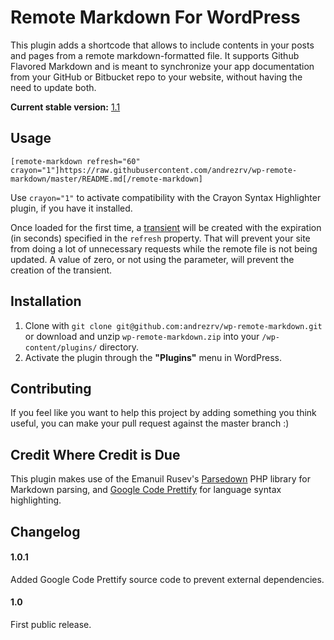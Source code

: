 # Remote Markdown For WordPress

This plugin adds a shortcode that allows to include contents in your posts and pages from a remote markdown-formatted file. It supports Github Flavored Markdown and is meant to synchronize your app documentation from your GitHub or Bitbucket repo to your website, without having the need to update both.

**Current stable version:** [1.1](http://github.com/andrezrv/wp-remote-markdown/tree/1.1)

## Usage

```
[remote-markdown refresh="60" crayon="1"]https://raw.githubusercontent.com/andrezrv/wp-remote-markdown/master/README.md[/remote-markdown]
```

Use `crayon="1"` to activate compatibility with the Crayon Syntax Highlighter plugin, if you have it installed.

Once loaded for the first time, a [transient](http://codex.wordpress.org/Transients_API) will be created with the expiration (in seconds) specified in the `refresh` property. That will prevent your site from doing a lot of unnecessary requests while the remote file is not being updated. A value of zero, or not using the parameter, will prevent the creation of the transient.

## Installation

1. Clone with `git clone git@github.com:andrezrv/wp-remote-markdown.git` or download and unzip `wp-remote-markdown.zip` into your `/wp-content/plugins/` directory.
2. Activate the plugin through the **"Plugins"** menu in WordPress.

## Contributing
If you feel like you want to help this project by adding something you think useful, you can make your pull request against the master branch :)

## Credit Where Credit is Due

This plugin makes use of the Emanuil Rusev's [Parsedown](https://github.com/erusev/parsedown) PHP library for Markdown parsing, and [Google Code Prettify]((https://code.google.com/p/google-code-prettify/)) for language syntax highlighting.

## Changelog

#### 1.0.1
Added Google Code Prettify source code to prevent external dependencies.

#### 1.0
First public release.
